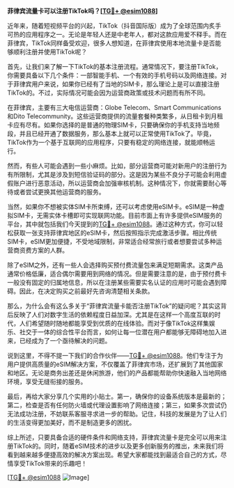 **菲律宾流量卡可以注册TikTok吗？[[TG💪+ @esim1088](https://t.me/s/esim1088)]**

近年来，随着短视频平台的兴起，TikTok（抖音国际版）成为了全球范围内炙手可热的应用程序之一。无论是年轻人还是中老年人，都对这款应用爱不释手。而在菲律宾，TikTok同样备受欢迎，很多人想知道，在菲律宾使用本地流量卡是否能够顺利注册并使用TikTok呢？

首先，让我们来了解一下TikTok的基本注册流程。通常情况下，要注册TikTok，你需要具备以下几个条件：一部智能手机、一个有效的手机号码以及网络连接。对于菲律宾用户来说，如果你已经有了当地的SIM卡，那么理论上是可以直接注册TikTok的。不过，实际情况可能会因为运营商政策或技术问题而有所不同。

在菲律宾，主要有三大电信运营商：Globe Telecom、Smart Communications和Dito Telecommunity。这些运营商提供的流量套餐种类繁多，从日租卡到月租卡应有尽有。如果你选择的是普通的物理SIM卡，只要确保你的手机支持当地频段，并且已经开通了数据服务，那么基本上就可以正常使用TikTok了。毕竟，TikTok作为一个基于互联网的应用程序，只要有稳定的网络连接，就能顺畅运行。

然而，有些人可能会遇到一些小麻烦。比如，部分运营商可能对新用户的注册行为有所限制，尤其是涉及到短信验证码的部分。这是因为某些不良分子可能会利用虚假账户进行恶意活动，所以运营商会加强审核机制。这种情况下，你就需要耐心等待或者尝试更换其他运营商的服务。

当然，如果你不想被实体SIM卡所束缚，还可以考虑使用eSIM卡。eSIM是一种虚拟SIM卡，无需实体卡槽即可实现联网功能。目前市面上有许多提供eSIM服务的平台，其中就包括我们今天提到的[TG💪+ @esim1088](https://t.me/s/esim1088)。通过这种方式，你可以轻松获取一张支持菲律宾地区的eSIM卡，然后按照指示完成激活步骤。相比传统SIM卡，eSIM更加便捷，不受地域限制，非常适合经常旅行或者想要尝试多种运营商资费方案的人群。

除了eSIM之外，还有一些人会选择购买预付费流量包来满足短期需求。这类产品通常价格低廉，适合偶尔需要用到网络的情况。但是需要注意的是，由于预付费卡一般没有固定的归属地信息，所以在注册某些需要实名认证的应用时可能会遇到障碍。因此，在决定购买之前最好先咨询清楚相关条款。

那么，为什么会有这么多关于“菲律宾流量卡能否注册TikTok”的疑问呢？其实这背后反映了人们对数字生活的依赖程度日益加深。尤其是在这样一个高度互联的时代，人们希望随时随地都能享受到优质的在线体验。而对于像TikTok这样集娱乐、社交于一体的综合性平台而言，如何让每一位潜在用户都能够无障碍地加入进来，已经成为了一个亟待解决的问题。

说到这里，不得不提一下我们的合作伙伴——[TG💪+ @esim1088](https://t.me/s/esim1088)。他们专注于为用户提供高质量的eSIM解决方案，不仅覆盖了菲律宾市场，还扩展到了其他国家和地区。无论是商务出差还是休闲旅游，他们的产品都能帮助你快速融入当地网络环境，享受无缝衔接的服务。

最后，再给大家分享几个实用的小贴士。第一，确保你的设备系统版本是最新的；第二，检查是否有任何防火墙或代理设置影响了网络连接；第三，如果多次尝试仍无法成功注册，不妨联系客服寻求进一步的帮助。记住，科技的发展是为了让人们的生活变得更加美好，而不是制造更多的困扰。

综上所述，只要具备合适的硬件条件和网络支持，菲律宾流量卡是完全可以用来注册TikTok的。同时，随着eSIM技术的进步以及更多创新服务的推出，未来我们将看到越来越多便捷高效的解决方案出现。希望大家都能找到最适合自己的方式，尽情享受TikTok带来的乐趣吧！

[[TG💪+ @esim1088](https://t.me/s/esim1088) ![Image](https://i.postimg.cc/4NQfJmqS/Snipaste-2025-05-13-00-14-12.png)]